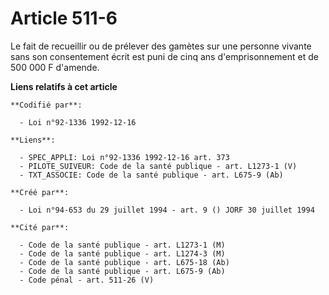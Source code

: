 # Article 511-6

Le fait de recueillir ou de prélever des gamètes sur une personne vivante sans son consentement écrit est puni de cinq ans
d'emprisonnement et de 500 000 F d'amende.

**Liens relatifs à cet article**

	**Codifié par**:

	  - Loi n°92-1336 1992-12-16

	**Liens**:

	  - SPEC_APPLI: Loi n°92-1336 1992-12-16 art. 373
	  - PILOTE_SUIVEUR: Code de la santé publique - art. L1273-1 (V)
	  - TXT_ASSOCIE: Code de la santé publique - art. L675-9 (Ab)

	**Créé par**:

	  - Loi n°94-653 du 29 juillet 1994 - art. 9 () JORF 30 juillet 1994

	**Cité par**:

	  - Code de la santé publique - art. L1273-1 (M)
	  - Code de la santé publique - art. L1274-3 (M)
	  - Code de la santé publique - art. L675-18 (Ab)
	  - Code de la santé publique - art. L675-9 (Ab)
	  - Code pénal - art. 511-26 (V)
